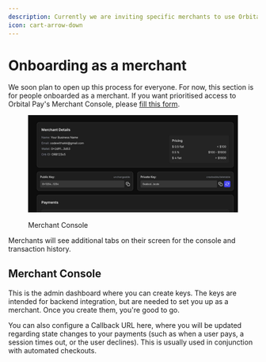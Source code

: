 ```yaml
---
description: Currently we are inviting specific merchants to use Orbital Pay
icon: cart-arrow-down
---
```


# Onboarding as a merchant

We soon plan to open up this process for everyone. For now, this section is for people onboarded as a merchant. If you want prioritised access to Orbital Pay's Merchant Console, please [fill this form](https://docs.google.com/forms/d/e/1FAIpQLSeJKaRmqXK93pIv1ZDUMxd-OczuKJUULxybK6qkUyBV1J8UUw/viewform?usp=dialog).

<figure><img src="../.gitbook/assets/merchant page.jpeg" alt=""><figcaption><p>Merchant Console</p></figcaption></figure>

Merchants will see additional tabs on their screen for the console and transaction history.

## Merchant Console

This is the admin dashboard where you can create keys. The keys are intended for backend integration, but are needed to set you up as a merchant. Once you create them, you're good to go.

You can also configure a Callback URL here, where you will be updated regarding state changes to your payments (such as when a user pays, a session times out, or the user declines). This is usually used in conjunction with automated checkouts.



